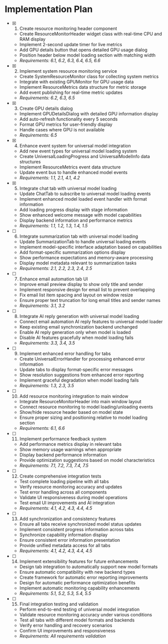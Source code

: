 # Implementation Plan

- [x] 1. Create resource monitoring header component





  - Create ResourceMonitorHeader widget class with real-time CPU and RAM display
  - Implement 2-second update timer for live metrics
  - Add GPU details button that opens detailed GPU usage dialog
  - Position header below model loading section with matching width
  - _Requirements: 6.1, 6.2, 6.3, 6.4, 6.5, 6.6_

- [x] 2. Implement system resource monitoring service





  - Create SystemResourceMonitor class for collecting system metrics
  - Integrate with existing GPUMonitor for GPU usage data
  - Implement ResourceMetrics data structure for metric storage
  - Add event publishing for real-time metric updates
  - _Requirements: 6.2, 6.3, 6.5_

- [x] 3. Create GPU details dialog













  - Implement GPUDetailsDialog with detailed GPU information display
  - Add auto-refresh functionality every 5 seconds
  - Format GPU metrics for user-friendly display
  - Handle cases where GPU is not available
  - _Requirements: 6.5_

- [x] 4. Enhance event system for universal model integration





  - Add new event types for universal model loading system
  - Create UniversalLoadingProgress and UniversalModelInfo data structures
  - Implement ResourceMetrics event data structure
  - Update event bus to handle enhanced model events
  - _Requirements: 1.1, 2.1, 4.1, 4.2_

- [x] 5. Integrate chat tab with universal model loading





  - Update ChatTab to subscribe to universal model loading events
  - Implement enhanced model loaded event handler with format information
  - Add loading progress display with stage information
  - Show enhanced welcome message with model capabilities
  - Display backend information and performance metrics
  - _Requirements: 1.1, 1.2, 1.3, 1.4, 1.5_

- [ ] 6. Integrate summarization tab with universal model loading
  - Update SummarizationTab to handle universal loading events
  - Implement model-specific interface adaptation based on capabilities
  - Add format-specific summarization options display
  - Show performance expectations and memory-aware processing
  - Display model metadata relevant to summarization tasks
  - _Requirements: 2.1, 2.2, 2.3, 2.4, 2.5_

- [ ] 7. Enhance email automation tab UI
  - Improve email preview display to show only title and sender
  - Implement responsive design for email list to prevent overlapping
  - Fix email list item spacing and layout on window resize
  - Ensure proper text truncation for long email titles and sender names
  - _Requirements: 3.1, 3.2_

- [ ] 8. Integrate AI reply generation with universal model loading
  - Connect email automation AI reply features to universal model loader
  - Keep existing email synchronization backend unchanged
  - Enable AI reply generation only when model is loaded
  - Disable AI features gracefully when model loading fails
  - _Requirements: 3.3, 3.4, 3.5_

- [ ] 9. Implement enhanced error handling for tabs
  - Create UniversalErrorHandler for processing enhanced error information
  - Update tabs to display format-specific error messages
  - Show resolution suggestions from enhanced error reporting
  - Implement graceful degradation when model loading fails
  - _Requirements: 1.3, 2.3, 3.5_

- [ ] 10. Add resource monitoring integration to main window
  - Integrate ResourceMonitorHeader into main window layout
  - Connect resource monitoring to model loading/unloading events
  - Show/hide resource header based on model state
  - Ensure proper sizing and positioning relative to model loading section
  - _Requirements: 6.1, 6.6_

- [ ] 11. Implement performance feedback system
  - Add performance metrics display in relevant tabs
  - Show memory usage warnings when appropriate
  - Display backend performance information
  - Provide optimization suggestions based on model characteristics
  - _Requirements: 7.1, 7.2, 7.3, 7.4, 7.5_

- [ ] 12. Create comprehensive integration tests
  - Test complete loading pipeline with all tabs
  - Verify resource monitoring accuracy and updates
  - Test error handling across all components
  - Validate UI responsiveness during model operations
  - Test email UI improvements and AI integration
  - _Requirements: 4.1, 4.2, 4.3, 4.4, 4.5_

- [ ] 13. Add synchronization and consistency features
  - Ensure all tabs receive synchronized model status updates
  - Implement consistent progress information across tabs
  - Synchronize capability information display
  - Ensure consistent error information presentation
  - Provide unified metadata access for all tabs
  - _Requirements: 4.1, 4.2, 4.3, 4.4, 4.5_

- [ ] 14. Implement extensibility features for future enhancements
  - Design tab integration to automatically support new model formats
  - Ensure automatic compatibility with new backend types
  - Create framework for automatic error reporting improvements
  - Design for automatic performance optimization benefits
  - Implement automatic monitoring capability enhancements
  - _Requirements: 5.1, 5.2, 5.3, 5.4, 5.5_

- [ ] 15. Final integration testing and validation
  - Perform end-to-end testing of universal model integration
  - Validate resource monitoring accuracy under various conditions
  - Test all tabs with different model formats and backends
  - Verify error handling and recovery scenarios
  - Confirm UI improvements and responsiveness
  - _Requirements: All requirements validation_